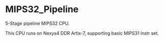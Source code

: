 # MIPS32_Pipeline
5-Stage pipeline MIPS32 CPU.

This CPU runs on Nexys4 DDR Artix-7, supporting basic MIPS31 instr set.
